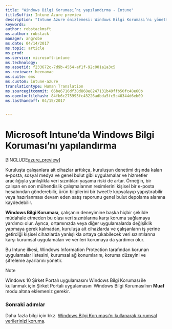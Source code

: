 ```yaml
---
title: "Windows Bilgi Koruması’nı yapılandırma - Intune"
titleSuffix: Intune Azure preview
description: "Intune Azure önizlemesi: Windows Bilgi Koruması’nı yönetmek için kullanabileceğiniz Intune ayarlarını öğrenin."
keywords: 
author: robstackmsft
ms.author: robstack
manager: angrobe
ms.date: 04/14/2017
ms.topic: article
ms.prod: 
ms.service: microsoft-intune
ms.technology: 
ms.assetid: f233672c-7d9b-4554-af1f-92c001a1a3c5
ms.reviewer: heenamac
ms.suite: ems
ms.custom: intune-azure
translationtype: Human Translation
ms.sourcegitcommit: 66be6716df38d868e8247131b49ffb50fc48e60b
ms.openlocfilehash: 84fb6c275995fc43226adbda5fc5c40344d6eb09
ms.lasthandoff: 04/15/2017


---
```


# <a name="how-to-configure-windows-information-protection-in-microsoft-intune"></a>Microsoft Intune’da Windows Bilgi Koruması’nı yapılandırma

[!INCLUDE[azure_preview](../includes/azure_preview.md)]

Kuruluşta çalışanlara ait cihazlar arttıkça, kuruluşun denetimi dışında kalan e-posta, sosyal medya ve genel bulut gibi uygulamalar ve hizmetler aracılığıyla yanlışlıkla veri sızıntıları yaşama riski de artar. Örneğin, bir çalışan en son mühendislik çalışmalarının resimlerini kişisel bir e-posta hesabından gönderebilir, ürün bilgilerini bir tweet’e kopyalayıp yapıştırabilir veya hazırlanması devam eden satış raporunu genel bulut depolama alanına kaydedebilir.

**Windows Bilgi Koruması**, çalışanın deneyimine başka hiçbir şekilde müdahale etmeden bu olası veri sızıntılarına karşı koruma sağlamaya yardımcı olur. Ayrıca, ortamınızda veya diğer uygulamalarda değişiklik yapmaya gerek kalmadan, kuruluşa ait cihazlarda ve çalışanların iş yerine getirdiği kişisel cihazlarda yanlışlıkla ortaya çıkabilecek veri sızıntılarına karşı kurumsal uygulamaları ve verileri korumaya da yardımcı olur.

Bu Intune ilkesi, Windows Information Protection tarafından korunan uygulamalar listesini, kurumsal ağ konumlarını, koruma düzeyini ve şifreleme ayarlarını yönetir.

>[!NOTE]
> Windows 10 Şirket Portalı uygulamasını Windows Bilgi Koruması ile kullanmak için Şirket Portalı uygulamasını Windows Bilgi Koruması’nın **Muaf** modu altına eklemeniz gerekir. 

### <a name="next-steps"></a>Sonraki adımlar
Daha fazla bilgi için bkz. [Windows Bilgi Koruması’nı kullanarak kurumsal verilerinizi koruma](https://technet.microsoft.com/itpro/windows/keep-secure/protect-enterprise-data-using-wip).

